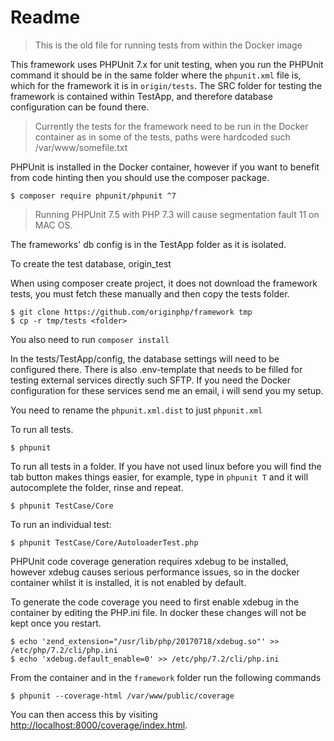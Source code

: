 # Readme 

> This is the old file for running tests from within the Docker image

This framework uses PHPUnit 7.x for unit testing, when you run the PHPUnit command it should be in the same folder where the `phpunit.xml` file is, which for the framework it is in `origin/tests`. The SRC folder for testing the framework is contained within TestApp, and therefore database configuration can be found there.

> Currently the tests for the framework need to be run in the Docker container as in some of the tests, paths were hardcoded such /var/www/somefile.txt

PHPUnit is installed in the Docker container, however if you want to benefit from code hinting then you should use the composer package.

```linux
$ composer require phpunit/phpunit ^7
```

> Running PHPUnit 7.5 with PHP 7.3 will cause segmentation fault 11 on MAC OS.

The frameworks' db config is in the TestApp folder as it is isolated.

To create the test database, origin_test


When using composer create project, it does not download the framework tests, you must fetch these manually and then copy the tests folder.

```linux
$ git clone https://github.com/originphp/framework tmp
$ cp -r tmp/tests <folder>
```

You also need to run `composer install`

In the tests/TestApp/config, the database settings will need to be configured there. There is also .env-template that needs to be filled for testing external services directly such SFTP. If you need the Docker configuration for these services send me an email, i will send you my setup.

You need to rename the `phpunit.xml.dist` to just `phpunit.xml`

To run all tests.

```linux
$ phpunit
```

To run all tests in a folder. If you have not used linux before you will find the tab button makes things easier, for example, type in `phpunit T` and it will autocomplete the folder, rinse and repeat.

```linux
$ phpunit TestCase/Core
```

To run an individual test:

```linux
$ phpunit TestCase/Core/AutoloaderTest.php
```

PHPUnit code coverage generation requires xdebug to be installed, however xdebug causes
serious performance issues, so in the docker container whilst it is installed, it is not enabled by default.

To generate the code coverage you need to first enable xdebug in the container by editing the PHP.ini file. In docker these changes will not be kept once you restart.

```linux
$ echo 'zend_extension="/usr/lib/php/20170718/xdebug.so"' >> /etc/php/7.2/cli/php.ini
$ echo 'xdebug.default_enable=0' >> /etc/php/7.2/cli/php.ini
```

From the container and in the `framework` folder run the following commands

```linux
$ phpunit --coverage-html /var/www/public/coverage
```

You can then access this by visiting [http://localhost:8000/coverage/index.html](http://localhost:8000/coverage/index.html).